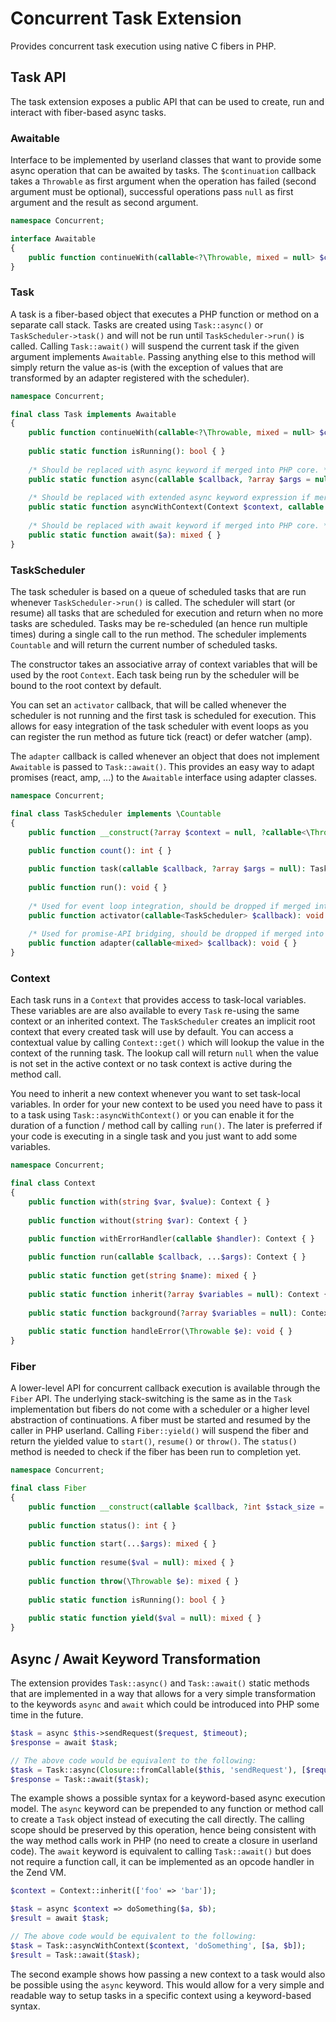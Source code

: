 # Concurrent Task Extension

Provides concurrent task execution using native C fibers in PHP.

## Task API

The task extension exposes a public API that can be used to create, run and interact with fiber-based async tasks.

### Awaitable

Interface to be implemented by userland classes that want to provide some async operation that can be awaited by tasks. The `$continuation` callback takes a `Throwable` as first argument when the operation has failed (second argument must be optional), successful operations pass `null` as first argument and the result as second argument.

```php
namespace Concurrent;

interface Awaitable
{
    public function continueWith(callable<?\Throwable, mixed = null> $continuation): void;
}
```

### Task

A task is a fiber-based object that executes a PHP function or method on a separate call stack. Tasks are created using `Task::async()` or `TaskScheduler->task()` and will not be run until `TaskScheduler->run()` is called. Calling `Task::await()` will suspend the current task if the given argument implements `Awaitable`. Passing anything else to this method will simply return the value as-is (with the exception of values that are transformed by an adapter registered with the scheduler).

```php
namespace Concurrent;

final class Task implements Awaitable
{
    public function continueWith(callable<?\Throwable, mixed = null> $continuation): void { }
    
    public static function isRunning(): bool { }
    
    /* Should be replaced with async keyword if merged into PHP core. */
    public static function async(callable $callback, ?array $args = null): Task { }
    
    /* Should be replaced with extended async keyword expression if merged into PHP core. */
    public static function asyncWithContext(Context $context, callable $callback, ?array $args = null): Task { }
    
    /* Should be replaced with await keyword if merged into PHP core. */
    public static function await($a): mixed { }
}
```

### TaskScheduler

The task scheduler is based on a queue of scheduled tasks that are run whenever `TaskScheduler->run()` is called. The scheduler will start (or resume) all tasks that are scheduled for execution and return when no more tasks are scheduled. Tasks may be re-scheduled (an hence run multiple times) during a single call to the run method. The scheduler implements `Countable` and will return the current number of scheduled tasks.

The constructor takes an associative array of context variables that will be used by the root `Context`. Each task being run by the scheduler will be bound to the root context by default.

You can set an `activator` callback, that will be called whenever the scheduler is not running and the first task is scheduled for execution. This allows for easy integration of the task scheduler with event loops as you can register the run method as future tick (react) or defer watcher (amp).

The `adapter` callback is called whenever an object that does not implement `Awaitable` is passed to `Task::await()`. This provides an easy way to adapt promises (react, amp, ...) to the `Awaitable` interface using adapter classes.

```php
namespace Concurrent;

final class TaskScheduler implements \Countable
{
    public function __construct(?array $context = null, ?callable<\Throwable> $errorHandler = null) { }

    public function count(): int { }
    
    public function task(callable $callback, ?array $args = null): Task { }
    
    public function run(): void { }
    
    /* Used for event loop integration, should be dropped if merged into PHP core. */
    public function activator(callable<TaskScheduler> $callback): void { }
    
    /* Used for promise-API bridging, should be dropped if merged into PHP core. */
    public function adapter(callable<mixed> $callback): void { }
}
```

### Context

Each task runs in a `Context` that provides access to task-local variables. These variables are are also available to every `Task` re-using the same context or an inherited context. The `TaskScheduler` creates an implicit root context that every created task will use by default. You can access a contextual value by calling `Context::get()` which will lookup the value in the context of the running task. The lookup call will return `null` when the value is not set in the active context or no task context is active during the method call.

You need to inherit a new context whenever you want to set task-local variables. In order for your new context to be used you need have to pass it to a task using `Task::asyncWithContext()` or you can enable it for the duration of a function / method call by calling `run()`. The later is preferred if your code is executing in a single task and you just want to add some variables.

```php
namespace Concurrent;

final class Context
{
    public function with(string $var, $value): Context { }
    
    public function without(string $var): Context { }

    public function withErrorHandler(callable $handler): Context { }
    
    public function run(callable $callback, ...$args): Context { }
    
    public static function get(string $name): mixed { }
    
    public static function inherit(?array $variables = null): Context { }
    
    public static function background(?array $variables = null): Context { }
    
    public static function handleError(\Throwable $e): void { }
}
```

### Fiber

A lower-level API for concurrent callback execution is available through the `Fiber` API. The underlying stack-switching is the same as in the `Task` implementation but fibers do not come with a scheduler or a higher level abstraction of continuations. A fiber must be started and resumed by the caller in PHP userland. Calling `Fiber::yield()` will suspend the fiber and return the yielded value to `start()`, `resume()` or `throw()`. The `status()` method is needed to check if the fiber has been run to completion yet.

```php
namespace Concurrent;

final class Fiber
{
    public function __construct(callable $callback, ?int $stack_size = null) { }
    
    public function status(): int { }
    
    public function start(...$args): mixed { }
    
    public function resume($val = null): mixed { }
    
    public function throw(\Throwable $e): mixed { }
    
    public static function isRunning(): bool { }
    
    public static function yield($val = null): mixed { }
}
```

## Async / Await Keyword Transformation

The extension provides `Task::async()` and `Task::await()` static methods that are implemented in a way that allows for a very simple transformation to the keywords `async` and `await` which could be introduced into PHP some time in the future.

```php
$task = async $this->sendRequest($request, $timeout);
$response = await $task;

// The above code would be equivalent to the following:
$task = Task::async(Closure::fromCallable($this, 'sendRequest'), [$request, $timeout]);
$response = Task::await($task);
```

The example shows a possible syntax for a keyword-based async execution model. The `async` keyword can be prepended to any function or method call to create a `Task` object instead of executing the call directly. The calling scope should be preserved by this operation, hence being consistent with the way method calls work in PHP (no need to create a closure in userland code). The `await` keyword is equivalent to calling `Task::await()` but does not require a function call, it can be implemented as an opcode handler in the Zend VM.

```php
$context = Context::inherit(['foo' => 'bar']);

$task = async $context => doSomething($a, $b);
$result = await $task;

// The above code would be equivalent to the following:
$task = Task::asyncWithContext($context, 'doSomething', [$a, $b]);
$result = Task::await($task);
```

The second example shows how passing a new context to a task would also be possible using the `async` keyword. This would allow for a very simple and readable way to setup tasks in a specific context using a keyword-based syntax.
